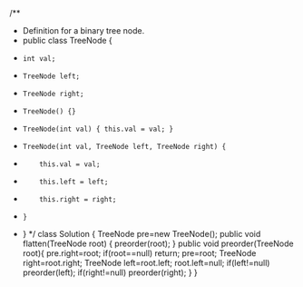 /**
 * Definition for a binary tree node.
 * public class TreeNode {
 *     int val;
 *     TreeNode left;
 *     TreeNode right;
 *     TreeNode() {}
 *     TreeNode(int val) { this.val = val; }
 *     TreeNode(int val, TreeNode left, TreeNode right) {
 *         this.val = val;
 *         this.left = left;
 *         this.right = right;
 *     }
 * }
 */
class Solution {
    TreeNode pre=new TreeNode();
    public void flatten(TreeNode root) {
        preorder(root);
    }
    public void preorder(TreeNode root){
        pre.right=root;
        if(root==null)
            return;
        pre=root;
        TreeNode right=root.right;
        TreeNode left=root.left;
        root.left=null;
        if(left!=null)
            preorder(left);
        if(right!=null)
            preorder(right);
    }
}